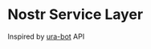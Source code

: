 # Nostr Service Layer

Inspired by [ura-bot](https://github.com/victorabarros/ura-bot/blob/5e8aaa0ce92af0cce92792577f07d4c1a0434850/src/services/Nostr.ts) API
